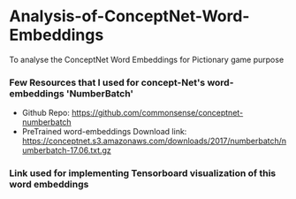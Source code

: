 # Analysis-of-ConceptNet-Word-Embeddings
To analyse the ConceptNet Word Embeddings for Pictionary game purpose

### Few Resources that I used for concept-Net's word-embeddings 'NumberBatch'
- Github Repo: https://github.com/commonsense/conceptnet-numberbatch
- PreTrained word-embeddings Download link: https://conceptnet.s3.amazonaws.com/downloads/2017/numberbatch/numberbatch-17.06.txt.gz

### Link used for implementing Tensorboard visualization of this word embeddings

